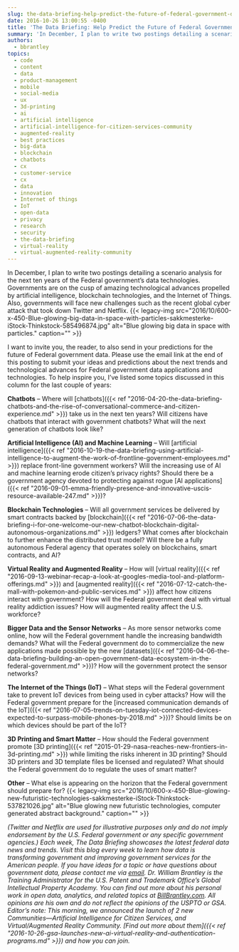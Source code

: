 ```yaml
---
slug: the-data-briefing-help-predict-the-future-of-federal-government-data
date: 2016-10-26 13:00:55 -0400
title: 'The Data Briefing: Help Predict the Future of Federal Government Data'
summary: 'In December, I plan to write two postings detailing a scenario analysis for the next ten years of the Federal government’s data technologies. Governments are on the cusp of amazing technological advances propelled by artificial intelligence, blockchain technologies, and the Internet of Things. Also, governments will face new challenges such as the recent global cyber'
authors:
  - bbrantley
topics:
  - code
  - content
  - data
  - product-management
  - mobile
  - social-media
  - ux
  - 3d-printing
  - ai
  - artificial intelligence
  - artificial-intelligence-for-citizen-services-community
  - augmented-reality
  - best practices
  - big-data
  - blockchain
  - chatbots
  - cx
  - customer-service
  - cx
  - data
  - innovation
  - Internet of things
  - IoT
  - open-data
  - privacy
  - research
  - security
  - the-data-briefing
  - virtual-reality
  - virtual-augmented-reality-community
---
```


In December, I plan to write two postings detailing a scenario analysis for the next ten years of the Federal government’s data technologies. Governments are on the cusp of amazing technological advances propelled by artificial intelligence, blockchain technologies, and the Internet of Things. Also, governments will face new challenges such as the recent global cyber attack that took down Twitter and Netflix. {{< legacy-img src="2016/10/600-x-450-Blue-glowing-big-data-in-space-with-particles-sakkmesterke-iStock-Thinkstock-585496874.jpg" alt="Blue glowing big data in space with particles." caption="" >}} 

I want to invite you, the reader, to also send in your predictions for the future of Federal government data. Please use the email link at the end of this posting to submit your ideas and predictions about the next trends and technological advances for Federal government data applications and technologies. To help inspire you, I’ve listed some topics discussed in this column for the last couple of years:

**Chatbots** – Where will [chatbots]({{< ref "2016-04-20-the-data-briefing-chatbots-and-the-rise-of-conversational-commerce-and-citizen-experience.md" >}}) take us in the next ten years? Will citizens have chatbots that interact with government chatbots? What will the next generation of chatbots look like?

**Artificial Intelligence (AI) and Machine Learning** – Will [artificial intelligence]({{< ref "2016-10-19-the-data-briefing-using-artificial-intelligence-to-augment-the-work-of-frontline-government-employees.md" >}}) replace front-line government workers? Will the increasing use of AI and machine learning erode citizen’s privacy rights? Should there be a government agency devoted to protecting against rogue [AI applications]({{< ref "2016-09-01-emma-friendly-presence-and-innovative-uscis-resource-available-247.md" >}})?

**Blockchain Technologies** – Will all government services be delivered by smart contracts backed by [blockchain]({{< ref "2016-07-06-the-data-briefing-i-for-one-welcome-our-new-chatbot-blockchain-digital-autonomous-organizations.md" >}}) ledgers? What comes after blockchain to further enhance the distributed trust model? Will there be a fully autonomous Federal agency that operates solely on blockchains, smart contracts, and AI?

**Virtual Reality and Augmented Reality** – How will [virtual reality]({{< ref "2016-09-13-webinar-recap-a-look-at-googles-media-tool-and-platform-offerings.md" >}}) and [augmented reality]({{< ref "2016-07-12-catch-the-mall-with-pokemon-and-public-services.md" >}}) affect how citizens interact with government? How will the Federal government deal with virtual reality addiction issues? How will augmented reality affect the U.S. workforce?

**Bigger Data and the Sensor Networks** – As more sensor networks come online, how will the Federal government handle the increasing bandwidth demands? What will the Federal government do to commercialize the new applications made possible by the new [datasets]({{< ref "2016-04-06-the-data-briefing-building-an-open-government-data-ecosystem-in-the-federal-government.md" >}})? How will the government protect the sensor networks?

**The Internet of the Things (IoT)** – What steps will the Federal government take to prevent IoT devices from being used in cyber attacks? How will the Federal government prepare for the [increased communication demands of the IoT]({{< ref "2016-07-05-trends-on-tuesday-iot-connected-devices-expected-to-surpass-mobile-phones-by-2018.md" >}})? Should limits be on which devices should be part of the IoT?

**3D Printing and Smart Matter** – How should the Federal government promote [3D printing]({{< ref "2015-01-29-nasa-reaches-new-frontiers-in-3d-printing.md" >}}) while limiting the risks inherent in 3D printing? Should 3D printers and 3D template files be licensed and regulated? What should the Federal government do to regulate the uses of smart matter?

**Other** – What else is appearing on the horizon that the Federal government should prepare for? {{< legacy-img src="2016/10/600-x-450-Blue-glowing-new-futuristic-technologies-sakkmesterke-iStock-Thinkstock-537821026.jpg" alt="Blue glowing new futuristic technologies, computer generated abstract background." caption="" >}} 

_(Twitter and Netflix are used for illustrative purposes only and do not imply endorsement by the U.S. Federal government or any specific government agencies.)_
_Each week, The Data Briefing showcases the latest federal data news and trends. Visit this blog every week to learn how data is transforming government and improving government services for the American people. If you have ideas for a topic or have questions about government data, please contact me via [email](mailto:bill@billbrantley.com)._
_Dr. William Brantley is the Training Administrator for the U.S. Patent and Trademark Office’s Global Intellectual Property Academy. You can find out more about his personal work in open data, analytics, and related topics at [BillBrantley.com](http://billbrantley.com). All opinions are his own and do not reflect the opinions of the USPTO or GSA._
_Editor&#8217;s note: This morning, we announced the launch of 2 new Communities—Artificial Intelligence for Citizen Services, and Virtual/Augmented Reality Community. [Find out more about them]({{< ref "2016-10-26-gsa-launches-new-ai-virtual-reality-and-authentication-programs.md" >}}) and how you can join._